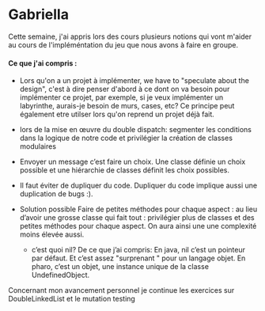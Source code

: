 # Gabriella

Cette semaine, j'ai appris lors des cours plusieurs notions qui vont m'aider au cours de l'impléméntation du jeu que nous avons à faire en groupe.

#### Ce que j'ai compris : 
 - Lors qu'on a un projet à implémenter, we have to "speculate about the design", c'est à dire penser d'abord à ce dont on va besoin pour implémenter ce projet, par exemple, si je veux implémenter un labyrinthe, aurais-je besoin de murs, cases, etc?
 Ce principe peut également etre utilser lors qu'on reprend un projet déjà fait.

  - lors de la mise en œuvre du double dispatch: segmenter les conditions dans la logique de notre code et privilégier la création de classes modulaires
  - Envoyer un message c’est faire un choix. Une classe définie un choix possible et une hiérarchie de classes définit les choix possibles.
  - Il faut éviter de dupliquer du code. Dupliquer du code implique aussi une duplication de bugs :). 

* Solution possible
Faire de petites méthodes pour chaque aspect : au lieu d’avoir une grosse classe qui fait tout : privilégier plus de classes et des petites méthodes pour chaque aspect.
On aura ainsi une une complexité moins élevée aussi.

  - c’est quoi nil? De ce que j’ai compris: 
En java, nil  c’est un  pointeur par défaut. Et c’est assez "surprenant " pour un langage objet.
En pharo,  c’est un objet, une instance unique de la classe UndefinedObject.

Concernant mon avancement personnel je continue les exercices sur  DoubleLinkedList et le mutation testing



 
